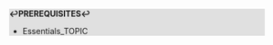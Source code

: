 <div style="margin:2em; background-color: #e0e0e0;">

<strong>↩PREREQUISITES↩</strong>

 * Essentials_TOPIC

</div>

